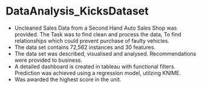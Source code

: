 # DataAnalysis_KicksDataset
- Uncleaned Sales Data from a Second Hand Auto Sales Shop was provided. The Task was to find clean and process the data, To find relationships which could prevent purchase of faulty vehicles.
- The data set contains 72,562 instances and 30 features.
- The data set was described, visualised and analysed. Recommendations were provided to business.  
- A detailed dashboard is created in tableau with functional filters. Prediction was achieved using a regression model, utilzing KNIME.
- Was awarded the highest score in the unit.
